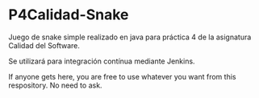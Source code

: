 # P4Calidad-Snake
Juego de snake simple realizado en java para práctica 4 de la asignatura Calidad del Software. 

Se utilizará para integración contínua mediante Jenkins.

If anyone gets here, you are free to use whatever you want from this respository. No need to ask.
